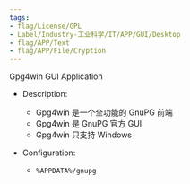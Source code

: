 ```yaml
---
tags:
- flag/License/GPL
- Label/Industry-工业科学/IT/APP/GUI/Desktop
- flag/APP/Text
- flag/APP/File/Cryption
---
```


Gpg4win GUI Application

- Description:
    * Gpg4win 是一个全功能的 GnuPG 前端
    * Gpg4win 是 GnuPG 官方 GUI
    * Gpg4win 只支持 Windows

- Configuration:
    * `%APPDATA%/gnupg`
